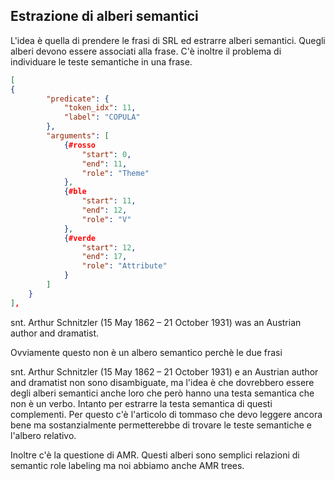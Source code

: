 ## Estrazione di alberi semantici
L'idea è quella di prendere le frasi di SRL ed estrarre alberi semantici. Quegli alberi devono essere associati alla frase.
C'è inoltre il problema di individuare le teste semantiche in una frase.

```json
[
{
        "predicate": {
            "token_idx": 11,
            "label": "COPULA"
        },
        "arguments": [
            {#rosso
                "start": 0,
                "end": 11,
                "role": "Theme"
            },
            {#ble
                "start": 11,
                "end": 12,
                "role": "V"
            },
            {#verde
                "start": 12,
                "end": 17,
                "role": "Attribute"
            }
        ]
    }
],
```

<span class="red">snt. Arthur Schnitzler (15 May 1862 – 21 October 1931)</span> <span class="blue"> was </span> <span class="green">an Austrian author and dramatist</span>.

Ovviamente questo non è un albero semantico perchè le due frasi 

<span class="red">snt. Arthur Schnitzler (15 May 1862 – 21 October 1931)</span> e <span class="green">an Austrian author and dramatist</span>
non sono disambiguate, ma l'idea è che dovrebbero essere degli alberi semantici anche loro che però hanno una testa semantica che non è un verbo.
Intanto per estrarre la testa semantica di questi complementi. Per questo c'è l'articolo di tommaso che devo leggere ancora bene ma sostanzialmente permetterebbe di trovare le teste semantiche e l'albero relativo.

Inoltre c'è la questione di AMR. Questi alberi sono semplici relazioni di semantic role labeling ma noi abbiamo anche AMR trees. 